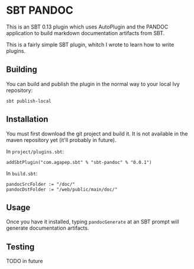 # SBT PANDOC

This is an SBT 0.13 plugin which uses AutoPlugin and the PANDOC application to 
build markdown documentation artifacts from SBT.

This is a fairly simple SBT plugin, whitch I wrote to learn how to write plugins.

## Building 

You can build and publish the plugin in the normal way to your local Ivy repository:

```
sbt publish-local
```

## Installation

You must first download the git project and build it.  It is not available in the maven repository yet (it'll probably in future).

In `project/plugins.sbt`:

```
addSbtPlugin("com.agapep.sbt" % "sbt-pandoc" % "0.0.1")
```

In `build.sbt`:

```
pandocSrcFolder := "/doc/"
pandocDstFolder := "/web/public/main/doc/"
```

## Usage

Once you have it installed, typing `pandocGenerate` at an SBT prompt will generate documentation artifacts.

## Testing

TODO in future



